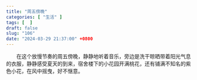 ```yaml
---
title: "周五傍晚"
categories: [ "生活" ]
tags: [  ]
draft: false
slug: "106"
date: "2024-03-29 21:37:00" +0800
---
```


&emsp;&emsp;在这个放慢节奏的周五傍晚，静静地听着音乐，旁边是洗干晾晒带着阳光气息的衣服，静静感受夏天的到来，宿舍楼下的小花园开满桃花，还有铺满不知名的紫色小花，在风中摇曳，好不惬意。